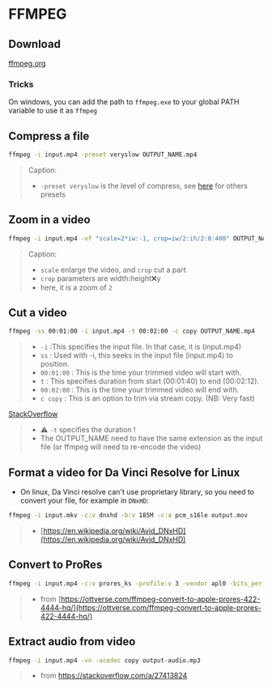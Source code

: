 # FFMPEG

## Download

[ffmpeg.org](https://ffmpeg.org/)

### Tricks

On windows, you can add the path to `ffmpeg.exe` to your global PATH variable to use it as `ffmpeg`

## Compress a file

```sh
ffmpeg -i input.mp4 -preset veryslow OUTPUT_NAME.mp4
```

> Caption:
>
> - `-preset veryslow` is the level of compress, see [here](https://trac.ffmpeg.org/wiki/Encode/H.264#:~:text=ultrafast) for others presets

## Zoom in a video

```sh
ffmpeg -i input.mp4 -vf "scale=2*iw:-1, crop=iw/2:ih/2:0:400" OUTPUT_NAME.mp4
```

> Caption:
>
> - `scale` enlarge the video, and `crop` cut a part
> - `crop` parameters are width:height:x:y
> - here, it is a zoom of `2`

## Cut a video

```sh
ffmpeg -ss 00:01:00 -i input.mp4 -t 00:02:00 -c copy OUTPUT_NAME.mp4
```

> - `-i` :This specifies the input file. In that case, it is (input.mp4)
> - `ss` : Used with -i, this seeks in the input file (input.mp4) to position.
> - `00:01:00` : This is the time your trimmed video will start with.
> - `t` : This specifies duration from start (00:01:40) to end (00:02:12).
> - `00:02:00` : This is the time your trimmed video will end with.
> - `c copy` : This is an option to trim via stream copy. (NB: Very fast)

[StackOverflow](https://stackoverflow.com/questions/18444194/cutting-the-videos-based-on-start-and-end-time-using-ffmpeg#:~:text=Try%20using%20this.%20It%20is%20the%20fastest%20and%20best%20ffmpeg-way%20I%20have%20figure%20it%20out:)

> - ⚠️ `-t` specifies the duration !
> - The OUTPUT_NAME need to have the same extension as the input file (or ffmpeg will need to re-encode the video)

## Format a video for Da Vinci Resolve for Linux

- On linux, Da Vinci resolve can't use proprietary library, so you need to convert your file, for example in `DNxHD`:

```sh
ffmpeg -i input.mkv -c:v dnxhd -b:v 185M -c:a pcm_s16le output.mov
```

> - [https://en.wikipedia.org/wiki/Avid_DNxHD](https://en.wikipedia.org/wiki/Avid_DNxHD)

## Convert to ProRes

```sh
ffmpeg -i input.mp4 -c:v prores_ks -profile:v 3 -vendor apl0 -bits_per_mb 8000 -pix_fmt yuv422p10le output.mov
```

> - from [https://ottverse.com/ffmpeg-convert-to-apple-prores-422-4444-hq/](https://ottverse.com/ffmpeg-convert-to-apple-prores-422-4444-hq/)

## Extract audio from video

```sh
ffmpeg -i input.mp4 -vn -acodec copy output-audio.mp3
```

> - from <https://stackoverflow.com/a/27413824>
